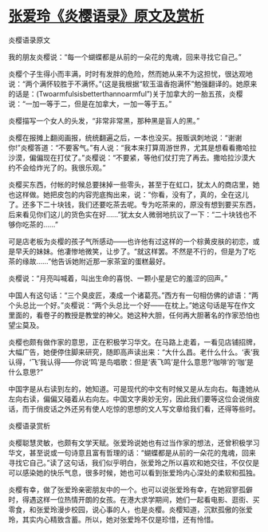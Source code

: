 # [张爱玲《炎樱语录》原文及赏析](https://www.vrrw.net/wx/6558.html)

炎樱语录原文

我的朋友炎樱说：“每一个蝴蝶都是从前的一朵花的鬼魂，回来寻找它自己。”

炎樱个子生得小而丰满，时时有发胖的危险，然而她从来不为这担忧，很达观地说：“两个满怀较胜于不满怀。”(这是我根据“软玉温香抱满怀”勉强翻译的。她原来的话是：(Twoarmfulsisbetterthannoarmful”)关于加拿大的一胎五孩，炎樱说：“一加一等于二，但是在加拿大，一加一等于五。”

炎樱描写一个女人的头发，“非常非常黑，那种黑是盲人的黑。”

炎樱在报摊上翻阅画报，统统翻遍之后，一本也没买。报贩讽刺地说：“谢谢你!”炎樱答道：“不要客气。”有人说：“我本来打算周游世界，尤其是想看看撒哈拉沙漠，偏偏现在打仗了。”炎樱说：“不要紧，等他们仗打完了再去。撒哈拉沙漠大约不会给炸光了的。我很乐观。”



炎樱买东西，付帐的时候总要抹掉一些零头，甚至于在虹口，犹太人的商店里，她也这样做。她把皮包的内容兜底掏出来，说：“你看，没有了，真的，全在这儿了。还多下二十块钱，我们还要吃茶去呢。专为吃茶来的，原没有想到要买东西，后来看见你们这儿的货色实在好……”犹太女人微弱地抗议了一下：“二十块钱也不够你吃茶的……”

可是店老板为炎樱的孩子气所感动——也许他有过这样的一个棕黄皮肤的初恋，或是早夭的妹妹。他凄惨地微笑，让步了。“就这样罢。不然是不行的，但是为了吃茶的缘故……”他告诉她附近那一家茶室的蛋糕最好。

炎樱说：“月亮叫喊着，叫出生命的喜悦、一颗小星是它的羞涩的回声。”

中国人有这句话：“三个臭皮匠，凑成一个诸葛亮。”西方有一句相仿佛的谚语：“两个头总比一个好。”炎樱说：“两个头总比一个好——在枕上。”她这句话是写在作文里面的，看卷子的教授是教堂的神父。她这种大胆，任何再大胆著名的作家恐怕也望尘莫及。

炎樱也颇有做作家的意思，正在积极学习华文。在马路上走着，一看见店铺招牌，大幅广告，她便停住脚来研究，随即高声读出来：“大什么昌。老什么什么。‘表’我认得，‘飞’我认得——你说‘鸣’是鸟唱歌：但是‘表飞鸣’是什么意思?‘咖啡’的‘咖’是什么意思?”

中国字是从右读到左的，她知道。可是现代的中文有时候又是从左向右。每逢她从左向右读，偏偏又碰着从右向左。中国文字奥妙无穷，因此我们要等这位会说俏皮话，而于俏皮话之外还另有使人吃惊的思想的文人写文章给我们看，还得等些时。

炎樱语录赏析

炎樱聪慧灵敏，也颇有文学天赋。张爱玲说她也有过当作家的想法，还曾积极学习华文，甚至说或一句诗意且富有哲理的话：“蝴蝶都是从前的一朵花的鬼魂，回来寻找它自己。”读了这句话，我们似乎明白，张爱玲之所以喜欢和她交往，不仅仅是可以感染她的快乐气息，很多时候，她也可以看到张爱玲内心深处的柔软和孤独。

炎樱有幸，做了张爱玲亲密朋友中的一个。也可以说张爱玲有幸，在她寂寥孤僻时，得遇这样一位热情开朗的女孩。在港大求学期间，她们一起看电影、逛街、买零食，和张爱玲漫步校园，说心事的人，也是炎樱。炎樱知道，沉默孤傲的张爱玲，其实内心精致含蓄。所以，她对张爱玲不仅是珍惜，还有怜惜。

